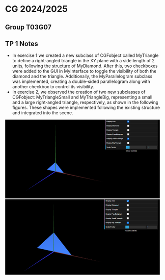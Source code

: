 # CG 2024/2025

## Group T03G07

## TP 1 Notes

- In exercise 1 we created a new subclass of CGFobject called MyTriangle to define a right-angled triangle in the XY plane with a side length of 2 units, following the structure of MyDiamond. After this, two checkboxes were added to the GUI in MyInterface to toggle the visibility of both the diamond and the triangle. Additionally, the MyParallelogram subclass was implemented, creating a double-sided parallelogram along with another checkbox to control its visibility.
- In exercise 2, we observed the creation of two new subclasses of CGFobject: MyTriangleSmall and MyTriangleBig, representing a small and a large right-angled triangle, respectively, as shown in the following figures. These shapes were implemented following the existing structure and integrated into the scene.

![Screenshot 1](screenshots/cg-t03g07-tp1-1a.png)
![Screenshot 2](screenshots/cg-t03g07-tp1-1b.png)
